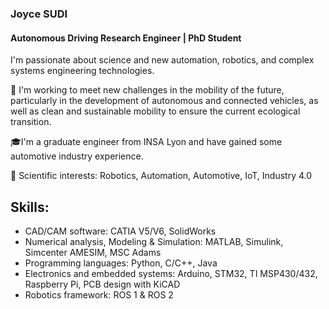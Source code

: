 ### Joyce SUDI
#### Autonomous Driving Research Engineer | PhD Student 
I'm passionate about science and new automation, robotics, and complex systems engineering technologies. 

🔭 I'm working to meet new challenges in the mobility of the future, particularly in the development of autonomous and connected vehicles, as well as clean and sustainable mobility to ensure the current ecological transition. 

🎓I'm a graduate engineer from INSA Lyon and have gained some automotive industry experience.

🔬 Scientific interests: Robotics, Automation, Automotive, IoT, Industry 4.0

## Skills: 
- CAD/CAM software: CATIA V5/V6, SolidWorks
- Numerical analysis, Modeling & Simulation: MATLAB, Simulink, Simcenter AMESIM, MSC Adams
- Programming languages: Python, C/C++, Java
- Electronics and embedded systems: Arduino, STM32, TI MSP430/432, Raspberry Pi, PCB design with KiCAD
- Robotics framework: ROS 1 & ROS 2

